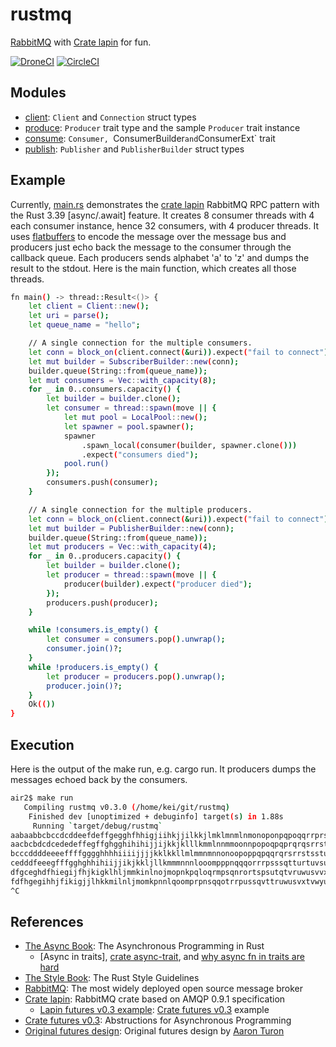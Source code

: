 # rustmq

[RabbitMQ] with [Crate lapin] for fun.

[![DroneCI]](https://cloud.drone.io/keithnoguchi/rustmq)
[![CircleCI]](https://circleci.com/gh/keithnoguchi/workflows/rustmq)

[DroneCI]: https://cloud.drone.io/api/badges/keithnoguchi/rustmq/status.svg
[CircleCI]: https://circleci.com/gh/keithnoguchi/rustmq.svg?style=svg

## Modules

- [client]: `Client` and `Connection` struct types
- [produce]: `Producer` trait type and the sample `Producer` trait instance
- [consume]: `Consumer, `ConsumerBuilder` and `ConsumerExt` trait
- [publish]: `Publisher` and `PublisherBuilder` struct types

[client]: src/client.rs
[produce]: src/produce.rs
[consume]: src/consume.rs
[publish]: src/publish.rs
[main.rs]: src/main.rs
[flatbuffers]: https://google.github.io/flatbuffers/

## Example

Currently, [main.rs] demonstrates the [crate lapin] RabbitMQ RPC pattern
with the Rust 3.39 [async/.await] feature.  It creates 8 consumer threads
with 4 each consumer instance, hence 32 consumers, with 4 producer threads.
It uses [flatbuffers] to encode the message over the message bus and
producers just echo back the message to the consumer through the callback
queue.  Each producers sends alphabet 'a' to 'z' and dumps the result
to the stdout.  Here is the main function, which creates all those threads.

```sh
fn main() -> thread::Result<()> {
    let client = Client::new();
    let uri = parse();
    let queue_name = "hello";

    // A single connection for the multiple consumers.
    let conn = block_on(client.connect(&uri)).expect("fail to connect");
    let mut builder = SubscriberBuilder::new(conn);
    builder.queue(String::from(queue_name));
    let mut consumers = Vec::with_capacity(8);
    for _ in 0..consumers.capacity() {
        let builder = builder.clone();
        let consumer = thread::spawn(move || {
            let mut pool = LocalPool::new();
            let spawner = pool.spawner();
            spawner
                .spawn_local(consumer(builder, spawner.clone()))
                .expect("consumers died");
            pool.run()
        });
        consumers.push(consumer);
    }

    // A single connection for the multiple producers.
    let conn = block_on(client.connect(&uri)).expect("fail to connect");
    let mut builder = PublisherBuilder::new(conn);
    builder.queue(String::from(queue_name));
    let mut producers = Vec::with_capacity(4);
    for _ in 0..producers.capacity() {
        let builder = builder.clone();
        let producer = thread::spawn(move || {
            producer(builder).expect("producer died");
        });
        producers.push(producer);
    }

    while !consumers.is_empty() {
        let consumer = consumers.pop().unwrap();
        consumer.join()?;
    }
    while !producers.is_empty() {
        let producer = producers.pop().unwrap();
        producer.join()?;
    }
    Ok(())
}
```

## Execution

Here is the output of the make run, e.g. cargo run.  It producers dumps
the messages echoed back by the consumers.

```sh
air2$ make run
   Compiling rustmq v0.3.0 (/home/kei/git/rustmq)
    Finished dev [unoptimized + debuginfo] target(s) in 1.88s
     Running `target/debug/rustmq`
aabaabbcbccdcddeefdeffgegghfhhigjiihkjjilkkjlmklmnmlnmonoponpqpoqqrrprssqtstruustvvtuwwuvxxvwyywxaxayybb
aacbcbdcdcededeffegffghgghihihijjijkkjklllkmmlnnmmoonnpopoqpqprqrqsrrstssttutuuvuvvwvwwwxxxxyyyyaaababbc
bcccddddeeeeffffgggghhhhiiiijjjjkklkkllmlmmnmnnonoopoppqpqqrqrsrrstsstuttvuuuwvvvxwwwyxxxayyybaaacbbbdcc
cedddfeeegfffgghghhihiijjikjkkljllkmmmnnnlooompppnqqqorrrpsssqtturtuvsuvwtxvwuyxwvayxwbayxcbadycbdaecebf
dfgceghdfhiegijfhjkigklhljmmkinlnojmopnkpqloqrmpsqnrortspsutqtvruwusvvxwtywuxaxvywbyaxcabydbcacdebdfeceg
fdfhgegihhjfikigjjlhkkmilnljmomkpnnlqoomprpnsqqotrrpussqvttruwusvxtvwyuwxvaxywbyaxcabydcbadcebedfecfg
^C
```

## References

- [The Async Book]: The Asynchronous Programming in Rust
  - [Async in traits], [crate async-trait], and [why async fn in traits are hard]
- [The Style Book]: The Rust Style Guidelines
- [RabbitMQ]: The most widely deployed open source message broker
- [Crate lapin]: RabbitMQ crate based on AMQP 0.9.1 specification
  - [Lapin futures v0.3 example]: [Crate futures v0.3] example
- [Crate futures v0.3]: Abstructions for Asynchronous Programming
- [Original futures design]: Original futures design by [Aaron Turon]

[the async book]: https://rust-lang.github.io/async-book/
[async in trait]: https://rust-lang.github.io/async-book/07_workarounds/06_async_in_traits.html
[crate async-trait]: https://github.com/dtolnay/async-trait
[why async fn in traits are hard]: https://smallcultfollowing.com/babysteps/blog/2019/10/26/async-fn-in-traits-are-hard/
[the style book]: https://doc.rust-lang.org/1.0.0/style/README.html
[RabbitMQ]: https://www.rabbitmq.com
[crate lapin]: https://docs.rs/lapin/0.28.2/lapin/
[lapin futures v0.3 example]: https://github.com/sozu-proxy/lapin/blob/master/examples/pubsub_futures.rs
[crate lapin-futures]: https://docs.rs/lapin-futures/0.28.2/lapin_futures/
[crate futures v0.3]: https://docs.rs/futures/0.3.1/
[original futures design]: https://aturon.github.io/blog/2016/09/07/futures-design/
[Aaron Turon]: https://aturon.github.io/blog/

